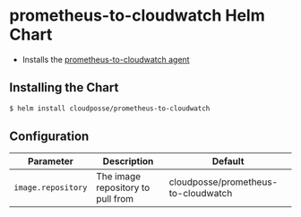 # prometheus-to-cloudwatch Helm Chart

* Installs the [prometheus-to-cloudwatch agent](https://github.com/cloudposse/prometheus-to-cloudwatch)

## Installing the Chart

```bash
$ helm install cloudposse/prometheus-to-cloudwatch
```

## Configuration

| Parameter                           | Description                                             | Default                                     |
|-------------------------------------|---------------------------------------------------------|---------------------------------------------|
| `image.repository`                  | The image repository to pull from                       | cloudposse/prometheus-to-cloudwatch         |
